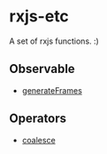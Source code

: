 # rxjs-etc

A set of rxjs functions. :)

## Observable

- [generateFrames](https://github.com/BioPhoton/ngx-rx/blob/master/libs/rxjs-etc/src/lib/observable/generateFrames.ts)

## Operators

- [coalesce](https://github.com/BioPhoton/ngx-rx/blob/master/libs/rxjs-etc/src/lib/operators/coalesce.ts)
